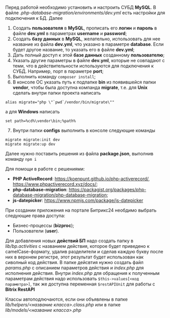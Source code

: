 Перед работой необходимо установить и настроить СУБД **MySQL**. В файле *.php-database-migration/environments/dev.yml* есть настройки для подключения к БД. Далее
1. Создать **пользователя** в **MySQL**, прописать его **логин** и **пароль** в файле **dev.yml** в параметрах **username** и **password**;
2. Создать **базу данных** в **MySQL**, желательно, использовать для нее название из файла **dev.yml**, что указано в параметре **database**. Если будет другое название, то указать его в файле **dev.yml**;
3. Дать полный доступ к этой **базе данных** созданному **пользователю**;
4. Указать другие параметры в файле **dev.yml**, которые не совпадают с теми, что в действительности используются для подключения к СУБД. Например, порт в параметре **port**;
5. Выполнить команду `composer install`;
6. В консоле ОС указать путь к подпапке **bin** из появившейся папки **vendor**, чтобы была доступна компанда **migrate**, т.е. для **Unix** сделать внутри папки проекта написать
```
alias migrate="php \"`pwd`/vendor/bin/migrate\""
```
а для **Windows** написать
```
set path=%cd%\vendor\bin;%path%
```
7. Внутри папки **configs** выполнить в консоле следующие команды
```
migrate migrate:init dev
migrate migrate:up dev
```

Далее нужно поставить решения из файла **package.json**, выполнив команду `npm i`

Для помощи в работе с решениями:
- **PHP ActiveRecord**: https://koenpunt.github.io/php-activerecord/, https://www.phpactiverecord.xyz/docs/;
- **php-database-migration**: https://packagist.org/packages/php-database-migration/php-database-migration;
- **js-datepicker**: https://www.npmjs.com/package/js-datepicker

При создании приложения на портале Битрикс24 необдимо выбрать следующие права доступа:
- Бизнес-процессы (**bizproc**);
- Пользователи (**user**).

Для добавления новых **действий БП** надо создать папку в *lib/bp.activities* с названием действия, которое будет приведено к camelCase-формату,
удалив разделители и сделав каждую букву после них в верхнем регистре, этот результат будет использован как сиволный код действия. В папке
дейсвтия нужно создать файл *params.php* с описанием параметров действия и *index.php* для исполнения действия. Внутри *index.php* для обращения
к полученным параметрам действия надо использовать `$this->values[<код параметра>]`, так же доступна переменная `$restAPIUnit` для работы
с **Bitrix RestAPI**

Классы автоподлючаются, если они объявлены в папке *lib/helpers/<название класса>.class.php* или в папке *lib/models/<название класса>.php*